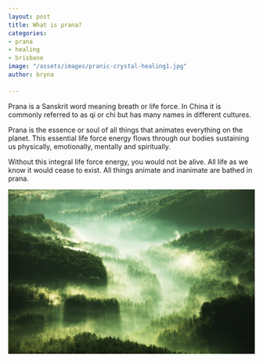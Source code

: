 ```yaml
---
layout: post
title: What is prana?
categories:
- prana
- healing
- brisbane
image: "/assets/images/pranic-crystal-healing1.jpg"
author: bryna

---
```

Prana is a Sanskrit word meaning breath or life force. In China it is commonly referred to as qi or chi but has many names in different cultures.

Prana is the essence or soul of all things that animates everything on the planet. This essential life force energy flows through our bodies sustaining us physically, emotionally, mentally and spiritually.

Without this integral life force energy, you would not be alive. All life as we know it would cease to exist. All things animate and inanimate are bathed in prana.

![The entire universe is made of Prana.](/assets/images/pranic-healing.jpg "The entire universe is made of Prana.")